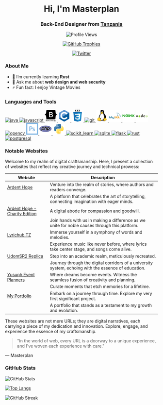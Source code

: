 <div align="center">
  <h1>Hi, I'm Masterplan</h1>
  <h3>Back-End Designer from <a href='https://www.tanzania.go.tz/'>Tanzania</a></h3>
  
  <p>
    <img src="https://komarev.com/ghpvc/?username=reprogamaco&label=Profile%20views&color=0e75b6&style=flat" alt="Profile Views" />
  </p>
  
  <p>
    <a href="https://github.com/ryo-ma/github-profile-trophy">
      <img src="https://github-profile-trophy.vercel.app/?username=reprogamaco" alt="GitHub Trophies" />
    </a>
  </p>
  
  <p>
    <a href="https://twitter.com/reprogamaco" target="_blank">
      <img src="https://upload.wikimedia.org/wikipedia/commons/thumb/6/6f/Logo_of_Twitter.svg/512px-Logo_of_Twitter.svg.png" alt="Twitter" width="40" height="40" />
    </a>
  </p>
</div>

### About Me

- 🌱 I’m currently learning **Rust**
- 💬 Ask me about **web design and web security**
- ⚡ Fun fact: I enjoy Vintage Movies

### Languages and Tools

<p align="left">
  <a href="https://www.java.com/en/" target="_blank" rel="noreferrer">
    <img src="https://upload.wikimedia.org/wikipedia/en/thumb/3/30/Java_programming_language_logo.svg/121px-Java_programming_language_logo.svg.png" alt="java" width="40" height="40" />
  </a>
  <a href="https://developer.mozilla.org/en-US/docs/Web/JavaScript" target="_blank" rel="noreferrer">
    <img src="https://upload.wikimedia.org/wikipedia/commons/thumb/6/6a/JavaScript-logo.png/600px-JavaScript-logo.png" alt="javascript" width="40" height="40" />
  </a>
  <a href="https://getbootstrap.com" target="_blank" rel="noreferrer">
    <img src="https://raw.githubusercontent.com/devicons/devicon/master/icons/bootstrap/bootstrap-plain-wordmark.svg" alt="bootstrap" width="40" height="40" />
  </a>
  <a href="https://www.cprogramming.com/" target="_blank" rel="noreferrer">
    <img src="https://raw.githubusercontent.com/devicons/devicon/master/icons/c/c-original.svg" alt="c" width="40" height="40" />
  </a>
  <a href="https://www.w3schools.com/css/" target="_blank" rel="noreferrer">
    <img src="https://raw.githubusercontent.com/devicons/devicon/master/icons/css3/css3-original-wordmark.svg" alt="css3" width="40" height="40" />
  </a>
  <a href="https://git-scm.com/" target="_blank" rel="noreferrer">
    <img src="https://www.vectorlogo.zone/logos/git-scm/git-scm-icon.svg" alt="git" width="40" height="40" />
  </a>
  <a href="https://www.linux.org/" target="_blank" rel="noreferrer">
    <img src="https://raw.githubusercontent.com/devicons/devicon/master/icons/linux/linux-original.svg" alt="linux" width="40" height="40" />
  </a>
  <a href="https://www.mysql.com/" target="_blank" rel="noreferrer">
    <img src="https://raw.githubusercontent.com/devicons/devicon/master/icons/mysql/mysql-original-wordmark.svg" alt="mysql" width="40" height="40" />
  </a>
  <a href="https://www.nginx.com" target="_blank" rel="noreferrer">
    <img src="https://raw.githubusercontent.com/devicons/devicon/master/icons/nginx/nginx-original.svg" alt="nginx" width="40" height="40" />
  </a>
  <a href="https://nodejs.org" target="_blank" rel="noreferrer">
    <img src="https://raw.githubusercontent.com/devicons/devicon/master/icons/nodejs/nodejs-original-wordmark.svg" alt="nodejs" width="40" height="40" />
  </a>
  <a href="https://opencv.org/" target="_blank" rel="noreferrer">
    <img src="https://www.vectorlogo.zone/logos/opencv/opencv-icon.svg" alt="opencv" width="40" height="40" />
  </a>
  <a href="https://www.photoshop.com/en" target="_blank" rel="noreferrer">
    <img src="https://raw.githubusercontent.com/devicons/devicon/master/icons/photoshop/photoshop-line.svg" alt="photoshop" width="40" height="40" />
  </a>
  <a href="https://www.php.net" target="_blank" rel="noreferrer">
    <img src="https://raw.githubusercontent.com/devicons/devicon/master/icons/php/php-original.svg" alt="php" width="40" height="40" />
  </a>
  <a href="https://www.python.org" target="_blank" rel="noreferrer">
    <img src="https://raw.githubusercontent.com/devicons/devicon/master/icons/python/python-original.svg" alt="python" width="40" height="40" />
  </a>
  <a href="https://scikit-learn.org/" target="_blank" rel="noreferrer">
    <img src="https://upload.wikimedia.org/wikipedia/commons/0/05/Scikit_learn_logo_small.svg" alt="scikit_learn" width="40" height="40" />
  </a>
  <a href="https://www.sqlite.org/" target="_blank" rel="noreferrer">
    <img src="https://www.vectorlogo.zone/logos/sqlite/sqlite-icon.svg" alt="sqlite" width="40" height="40" />
  </a>
  <a href='https://flask.palletsprojects.com'>
    <img src="https://www.nicepng.com/png/detail/98-984992_flask-web-framework.png" alt="flask" width="40" height="40" />
  </a>
  <a href='https://www.rust-lang.org/'>
    <img src="https://upload.wikimedia.org/wikipedia/commons/d/d5/Rust_programming_language_black_logo.svg" alt="rust" width="40" height="40" />
  </a>
  <a href='https://www.postgresql.org/'>
    <img src="https://upload.wikimedia.org/wikipedia/commons/thumb/2/29/Postgresql_elephant.svg/540px-Postgresql_elephant.svg.png" alt="postgresql" width="40" height="40" />
  </a>
</p>

### Notable Websites

Welcome to my realm of digital craftsmanship. Here, I present a collection of websites that reflect my creative journey and technical prowess:

| Website                         | Description                                                                                   |
|---------------------------------|-----------------------------------------------------------------------------------------------|
| [Ardent Hope](https://kicharita.000webhostapp.com)               | Venture into the realm of stories, where authors and readers converge.                        |
|                                 | A platform that celebrates the art of storytelling, connecting imagination with eager minds.  |
| [Ardent Hope - Charity Edition](https://ardenthope.vercel.app)   | A digital abode for compassion and goodwill.                                                 |
|                                 | Join hands with us in making a difference as we unite for noble causes through this platform. |
| [Lyrichub TZ](https://lyrichubtz.000webhostapp.com)               | Immerse yourself in a symphony of words and melodies.                                        |
|                                 | Experience music like never before, where lyrics take center stage, and songs come alive.     |
| [UdomSR2 Replica](https://udomsr2.000webhostapp.com)              | Step into an academic realm, meticulously recreated.                                         |
|                                 | Journey through the digital corridors of a university system, echoing with the essence of education. |
| [Yusuph Event Planners](https://yusuph-event-planners.vercel.app)| Where dreams become events. Witness the seamless fusion of creativity and planning.          |
|                                 | Curate moments that etch memories for a lifetime.                                           |
| [My Portfolio](https://reprogamaco.github.io)                     | Embark on a journey through time. Explore my very first significant project.                   |
|                                 | A portfolio that stands as a testament to my growth and evolution.                            |

These websites are not mere URLs; they are digital narratives, each carrying a piece of my dedication and innovation. Explore, engage, and experience the essence of my craftsmanship.

> "In the world of web, every URL is a doorway to a unique experience, and I've woven each experience with care."

— Masterplan

### GitHub Stats

![GitHub Stats](https://github-readme-stats.vercel.app/api?username=reprogamaco&count_private=true&show_icons=true)

[![Top Langs](https://github-readme-stats.vercel.app/api/top-langs/?username=reprogamaco&langs_count=8)](https://github.com/reprogamaco/github-readme-stats)

<p>
  <img align="center" src="https://github-readme-streak-stats.herokuapp.com/?user=reprogamaco" alt="GitHub Streak" />
</p>
